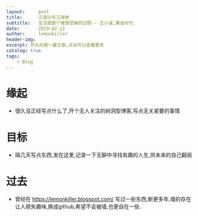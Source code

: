 ```yaml
---
layout:     post
title:      江湖少年江湖老
subtitle:   生活就是个缓慢受锤的过程---王小波,黄金时代
date:       2019-02-12
author:     lemonkiller
header-img: 
excerpt: 开头的第一篇文章,点击可以查看更多
catalog: true
tags:
    - Blog
---
```


# 缘起

- 很久没正经写点什么了,开个无人关注的树洞型博客,写点无关紧要的事情
  
# 目标

- 隔几天写点东西,发在这里,记录一下无聊中寻找有趣的人生,供未来的自己翻阅

# 过去

- 曾经在 https://lemonkiller.blogspot.com/ 写过一些东西,断更多年,墙的存在让人顿失趣味,换成github,希望不会被墙,也更自在一些.